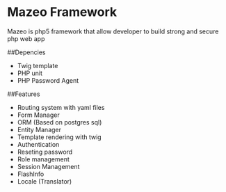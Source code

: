 # Mazeo Framework

Mazeo is php5 framework that allow developer to build strong and secure php web app

##Depencies

- Twig template
- PHP unit
- PHP Password Agent

##Features

- Routing system with yaml files
- Form Manager
- ORM (Based on postgres sql)
- Entity Manager
- Template rendering with twig
- Authentication
- Reseting password
- Role management
- Session Management
- FlashInfo
- Locale (Translator)

